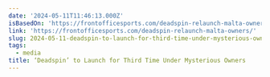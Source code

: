 ```yaml
---
date: '2024-05-11T11:46:13.000Z'
isBasedOn: 'https://frontofficesports.com/deadspin-relaunch-malta-owners/'
link: 'https://frontofficesports.com/deadspin-relaunch-malta-owners/'
slug: 2024-05-11-deadspin-to-launch-for-third-time-under-mysterious-owners
tags:
  - media
title: ‘Deadspin’ to Launch for Third Time Under Mysterious Owners
---
```


